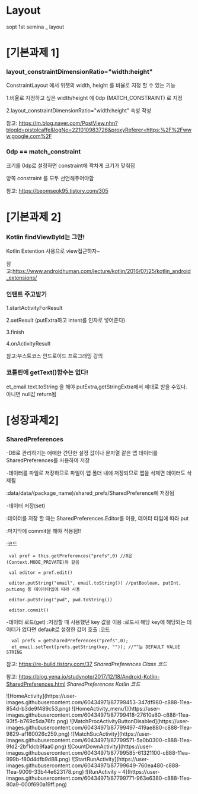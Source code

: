 # Layout
sopt 1st semina _ layout


[기본과제 1]
=============
### layout_constraintDimensionRatio="width:height"

ConstraintLayout 에서 위젯의 width, height 를 비율로 지정 할 수 있는 기능

1.비율로 지정하고 싶은 width/height 에 0dp (MATCH_CONSTRAINT) 로 지정 

2.layout_constraintDimensionRatio="width:height" 속성 작성

참고: https://m.blog.naver.com/PostView.nhn?blogId=pistolcaffe&logNo=221010983726&proxyReferer=https:%2F%2Fwww.google.com%2F


### 0dp == match_constraint

크기를 0dp로 설정하면 constraint에 꽉차게 크기가 맞춰짐

양쪽 constraint 를 모두  선언해주어야함

참고: https://beomseok95.tistory.com/305




[기본과제 2]
=============

### Kotlin findViewById는 그만!

Kotlin Extention 사용으로 view접근하자~

참고:https://www.androidhuman.com/lecture/kotlin/2016/07/25/kotlin_android_extensions/

### 인텐트 주고받기

1.startActivityForResult

2.setResult (putExtra하고 intent를 인자로 넣어준다)

3.finish

4.onActivityResult

참고:부스트코스 안드로이드 프로그래밍 강의


### 코틀린에 getText()함수는 없다!
et_email.text.toString 을 해야 putExtra,getStringExtra에서 제대로 받을 수있다. 아니면 null값 return됨 




[성장과제2]
=============
### SharedPreferences
-DB로 관리하기는 애매한 간단한 설정 값이나 문자열 같은 앱 데이터를 SharedPreferences를 사용하여 저장

-데이터를 파일로 저장하므로 파일이 앱 폴더 내에 저장되므로 앱을 삭제면 데이터도 삭제됨

 :data/data/(package_name)/shared_prefs/SharedPreference에 저장됨
 
-데이터 저장(set)

 :데이터를 저장 할 때는 SharedPreferences.Editor를 이용, 데이터 타입에 따라 put
 
 :마지막에 commit을 해야 적용됨!!
 
 :코드 
 ```
  val pref = this.getPreferences("prefs",0) //0은 (Context.MODE_PRIVATE)와 같음
  
  val editor = pref.edit() 
  
  editor.putString("email", email.toString()) //putBoolean, putInt, putLong 등 데이터타입에 따라 사용
  
  editor.putString("pwd", pwd.toString())
  
  editor.commit()
 ```
 
-데이터 로드(get)
  :저장할 때 사용했던 key 값을 이용
  :로드시 해당 key에 해당되는 데이터가 없다면 default로 설정한 값이 호출
  :코드
  ```
    val prefs = getSharedPreferences("prefs",0);
    et_email.setText(prefs.getString(key, "")); //""는 DEFAULT VALUE STRING
  ```

참고: https://re-build.tistory.com/37 *SharedPreferences Class 코드*

참고: https://blog.yena.io/studynote/2017/12/18/Android-Kotlin-SharedPreferences.html *SharedPreferences Kotlin 코드*

<div>
![HomeActivity](https://user-images.githubusercontent.com/60434971/87799453-347df980-c888-11ea-854d-b3de9f489c53.png)
![HomeActivity_menu1](https://user-images.githubusercontent.com/60434971/87799418-27610a80-c888-11ea-93f5-b769c5da76fc.png)
![MatchProcActivityButtonDisabled](https://user-images.githubusercontent.com/60434971/87799497-419ae880-c888-11ea-9829-af160026c259.png)
![MatchSucActivity](https://user-images.githubusercontent.com/60434971/87799571-5a0b0300-c888-11ea-9fd2-2bf1dcb9faa0.png)
![CountDownActivity](https://user-images.githubusercontent.com/60434971/87799585-61321100-c888-11ea-999b-f80d4dfb9d88.png)
![StartRunActivity](https://user-images.githubusercontent.com/60434971/87799649-760ea480-c888-11ea-9009-33b44e623178.png)
![RunActivity – 4](https://user-images.githubusercontent.com/60434971/87799771-963e6380-c888-11ea-80a9-000f690a19ff.png)
</div>

